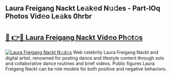 ## Laura Freigang Nackt Le𝚊k𝚎d N𝚞𝚍es - Part-lOq Photos Vid𝚎o Le𝚊ks 0hrbr

# <h2><a href="http://fb513mx.evod.top/?m=Laura+Freigang+Nackt">🔗 👉🔴 Laura Freigang Nackt Vid𝚎o Ph𝚘t𝚘s</a></h2>

[![Laura Freigang Nackt N𝚞d𝚎s](https://i.imgur.com/8V9OHl7.gif)](http://fb513mx.evod.top/?m=Laura+Freigang+Nackt)
Web celebrity Laura Freigang Nackt and digital artist, renowned for posting dance and lifestyle content through solo and collaborative dance routines and brief videos. Public figures Laura Freigang Nackt can be role models for both positive and negative behaviors. 
